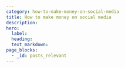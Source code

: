 ```yaml
---
category: how-to-make-money-on-social-media
title: How to make money on social media
description:
hero:
  label:
  heading:
  text_markdown:
page_blocks:
  - _id: posts_relevant
---
```

